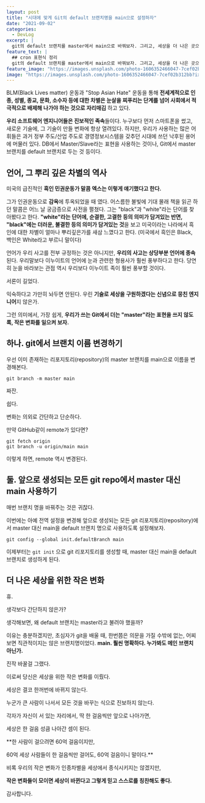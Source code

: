 ```yaml
---
layout: post
title: "시대에 맞게 Git의 default 브랜치명을 main으로 설정하자"
date: "2021-09-02"
categories:
  - DevLog
excerpt: |
  git의 default 브랜치를 master에서 main으로 바꿔보자. 그리고, 세상을 더 나은 곳으로 바꾸는 일에 동참하자. git에서 branch 이름을 변경하는 법을 알아본다. remote도 이에 맞게 설정해주는 법을 알아본다. 더불어 git의 전역 설정을 통해 default branch가 main이 되게 설정해본다.
feature_text: |
  ## cron 표현식 정리
  git의 default 브랜치를 master에서 main으로 바꿔보자. 그리고, 세상을 더 나은 곳으로 바꾸는 일에 동참하자. git에서 branch 이름을 변경하는 법을 알아본다. remote도 이에 맞게 설정해주는 법을 알아본다. 더불어 git의 전역 설정을 통해 default branch가 main이 되게 설정해본다.
feature_image: "https://images.unsplash.com/photo-1606352466047-7cef02b312bb?ixid=MnwxMjA3fDB8MHxwaG90by1wYWdlfHx8fGVufDB8fHx8&ixlib=rb-1.2.1&auto=format&fit=crop&w=1062&q=80"
image: "https://images.unsplash.com/photo-1606352466047-7cef02b312bb?ixid=MnwxMjA3fDB8MHxwaG90by1wYWdlfHx8fGVufDB8fHx8&ixlib=rb-1.2.1&auto=format&fit=crop&w=1062&q=80"
---
```


BLM(Black Lives matter) 운동과 "Stop Asian Hate" 운동을 통해 **전세계적으로 인종, 성별, 종교, 문화, 소수자 등에 대한 차별은 눈살을 찌푸리는 단계를 넘어 사회에서 적극적으로 배제해 나가야 하는 것으로 자리매김** 하고 있다.

**우리 소프트웨어 엔지니어들은 진보적인 족속**들이다. 누구보다 먼저 스마트폰을 썼고, 새로운 기술에, 그 기술이 만들 변화에 항상 열려있다. 하지만, 우리가 사용하는 많은 어휘들은 과거 정부 주도/산업 주도로 경영정보시스템을 갖추던 시대에 쓰던 낙후된 용어에 머물러 있다. DB에서 Master/Slave라는 표현을 사용하는 것이나, Git에서 master 브랜치를 default 브랜치로 두는 것 등이다.

## 언어, 그 뿌리 깊은 차별의 역사

미국의 급진적인 **흑인 민권운동가 말콤 엑스는 이렇게 얘기했다고 한다.**

그가 인권운동으로 **감옥**에 투옥되었을 때 였다. 어스름한 불빛에 기대 몰래 책을 읽곤 하던 말콤은 어느 날 궁금증으로 사전을 펼쳤다. 그는 "black"과 "white"라는 단어를 찾아봤다고 한다. **"white"라는 단어에, 순결한, 고결한 등의 의미가 담겨있는 반면, "black"에는 더러운, 불결한 등의 의미가 담겨있는 것**을 보고 미국이라는 나라에서 흑인에 대한 차별이 얼마나 뿌리깊은가를 새삼 느꼈다고 한다. (미국에서 흑인은 Black, 백인은 White라고 부르니 말이다)

언어가 우리 사고를 전부 규정하는 것은 아니지만, **우리의 사고는 상당부분 언어에 종속**된다. 우리말보다 이누이트의 언어에 눈과 관련한 형용사가 훨씬 풍부하다고 한다. 당연히 눈을 바라보는 관점 역시 우리보다 이누이트 족이 훨씬 풍부할 것이다.

서론이 길었다.

익숙하다고 가만히 놔두면 안된다. 우린 **기술로 세상을 구원하겠다는 신념으로 뭉친 엔지니어**지 않은가.

그런 의미에서, 가장 쉽게, **우리가 쓰는 Git에서 더는 "master"라는 표현을 쓰지 않도록, 작은 변화를 일으켜 보자.**

## 하나. git에서 브랜치 이름 변경하기

우선 이미 존재하는 리포지토리(repository)의 master 브랜치를 main으로 이름을 변경해본다.

```shell
git branch -m master main
```

짜잔.

쉽다.

변화는 의외로 간단하고 단순하다.

만약 GitHub같이 remote가 있다면?

```shell
git fetch origin
git branch -u origin/main main
```

이렇게 하면, remote 역시 변경된다.

## 둘. 앞으로 생성되는 모든 git repo에서 master 대신 main 사용하기

매번 브랜치 명을 바꿔주는 것은 귀찮다.

이번에는 아예 전역 설정을 변경해 앞으로 생성되는 모든 git 리포지토리(repository)에서 master 대신 main을 default 브랜치 명으로 사용하도록 설정해보자.

```shell
git config --global init.defaultBranch main
```

이제부터는 `git init` 으로 git 리포지토리를 생성할 때, master 대신 main을 default 브랜치로 생성하게 된다.

## 더 나은 세상을 위한 작은 변화

휴.

생각보다 간단하지 않은가?

생각해보면, 왜 default 브랜치는 master라고 불려야 했을까?

이유는 충분하겠지만, 초심자가 git을 배울 때, 한번쯤은 의문을 가질 수밖에 없는, 어찌 보면 직관적이지는 않은 브랜치명이었다.
**main. 훨씬 명확하다. 누가봐도 메인 브랜치 아닌가.**

진작 바꿀걸 그랬다.

이로써 당신은 세상을 위한 작은 변화를 이뤘다.

세상은 결코 한꺼번에 바뀌지 않는다.

누군가 큰 사람이 나서서 모든 것을 바꾸는 식으로 진보하지 않는다.

각자가 자신이 서 있는 자리에서, 딱 한 걸음씩만 앞으로 나아가면,

세상은 한 걸음 성큼 나아간 셈이 된다.

\*\*한 사람이 걸으려면 60억 걸음이지만,

60억 세상 사람들이 한 걸음씩만 걸어도, 60억 걸음이니 말이다.\*\*

비록 우리의 작은 변화가 인종차별을 세상에서 종식시키지는 않겠지만,

**작은 변화들이 모이면 세상이 바뀐다고 그렇게 믿고 스스로를 칭찬해도 좋다.**

감사합니다.
